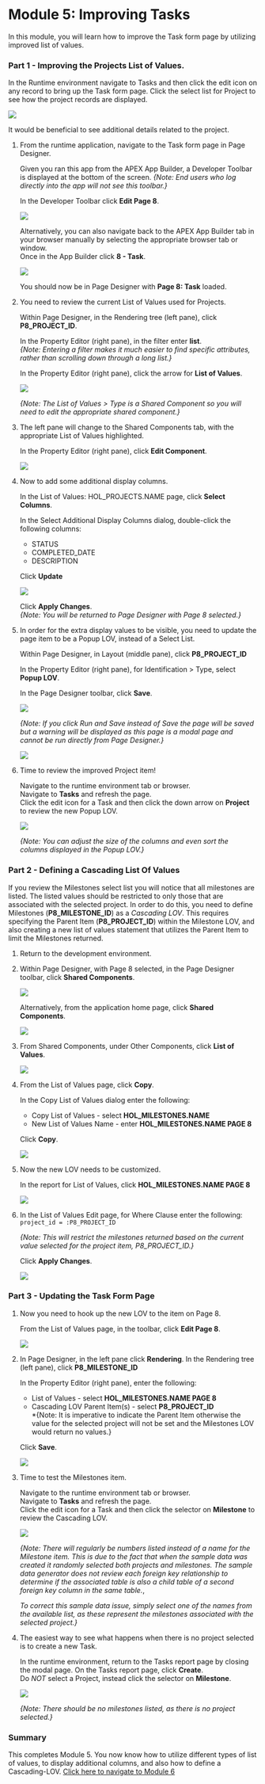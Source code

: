 # Module 5: Improving Tasks

In this module, you will learn how to improve the Task form page by utilizing improved list of values.

### **Part 1** - Improving the Projects List of Values.
In the Runtime environment navigate to Tasks and then click the edit icon on any record to bring up the Task form page. Click the select list for Project to see how the project records are displayed.

![](images/5/project-list.png)

It would be beneficial to see additional details related to the project.

1. From the runtime application, navigate to the Task form page in Page Designer.

    Given you ran this app from the APEX App Builder, a Developer Toolbar is displayed at the bottom of the screen. *{Note: End users who log directly into the app will not see this toolbar.}* 

    In the Developer Toolbar click **Edit Page 8**.

    ![](images/5/dev-toolbar.png)
    
    Alternatively, you can also navigate back to the APEX App Builder tab in your browser manually by selecting the appropriate browser tab or window.   
    Once in the App Builder click **8 - Task**.

    ![](images/5/alt-app-builder.png)
    
    You should now be in Page Designer with **Page 8: Task** loaded.
    

2. You need to review the current List of Values used for Projects.

    Within Page Designer, in the Rendering tree (left pane), click **P8\_PROJECT_ID**. 
    
    In the Property Editor (right pane), in the filter enter **list**.      
    *{Note: Entering a filter makes it much easier to find specific attributes, rather than scrolling down through a long list.}*
    
    In the Property Editor (right pane), click the arrow for **List of Values**.

    ![](images/5/go-lov.png)
    
    *{Note: The List of Values > Type is a _Shared Component_ so you will need to edit the appropriate shared component.}*
    
3. The left pane will change to the Shared Components tab, with the appropriate List of Values highlighted.
    
    In the Property Editor (right pane), click **Edit Component**. 

    ![](images/5/go-component.png)

4. Now to add some additional display columns.

    In the List of Values: HOL_PROJECTS.NAME page, click **Select Columns**.
    
    In the Select Additional Display Columns dialog, double-click the following columns:
    -   STATUS
    -   COMPLETED_DATE
    -   DESCRIPTION

    Click **Update**

    ![](images/5/add-columns.png)
    
    Click **Apply Changes**.    
    *{Note: You will be returned to Page Designer with Page 8 selected.}*

5. In order for the extra display values to be visible, you need to update the page item to be a Popup LOV, instead of a Select List.

    Within Page Designer, in Layout (middle pane), click **P8\_PROJECT_ID**
    
    In the Property Editor (right pane), for Identification > Type, select **Popup LOV**.
    
    In the Page Designer toolbar, click **Save**.

    ![](images/5/set-popup-lov.png)
    
    *{Note: If you click _Run and Save_ instead of _Save_ the page will be saved but a warning will be displayed as this page is a modal page and cannot be run directly from Page Designer.}*

    ![](images/5/run-save.png)

6. Time to review the improved Project item!

    Navigate to the runtime environment tab or browser.     
    Navigate to **Tasks** and refresh the page.     
    Click the edit icon for a Task and then click the down arrow on **Project** to review the new Popup LOV.

    ![](images/5/new-proj-lov.png)

    *{Note: You can adjust the size of the columns and even sort the columns displayed in the Popup LOV.}*
    
### **Part 2** - Defining a Cascading List Of Values
If you review the Milestones select list you will notice that all milestones are listed. The listed values should be restricted to only those that are associated with the selected project. In order to do this, you need to define Milestones (**P8\_MILESTONE_ID**) as a _Cascading LOV_. This requires specifying the Parent Item (**P8\_PROJECT_ID**) within the Milestone LOV, and also creating a new list of values statement that utilizes the Parent Item to limit the Milestones returned.

1. Return to the development environment.
2. Within Page Designer, with Page 8 selected, in the Page Designer toolbar, click **Shared Components**.

    ![](images/5/go-shared.png)
    
    Alternatively, from the application home page, click **Shared Components**.

    ![](images/5/alt-go-shared.png)
    
3. From Shared Components, under Other Components, click **List of Values**.

    ![](images/5/go-shared-lov.png)

4. From the List of Values page, click **Copy**.

    In the Copy List of Values dialog enter the following:
    - Copy List of Values - select **HOL_MILESTONES.NAME**
    - New List of Values Name - enter **HOL_MILESTONES.NAME PAGE 8**
    
    Click **Copy**.
 
    ![](images/5/copy-lov.png)

5. Now the new LOV needs to be customized.

    In the report for List of Values, click **HOL_MILESTONES.NAME PAGE 8**  
 
    ![](images/5/go-p8-lov.png)

6. In the List of Values Edit page, for Where Clause enter the following:
    ```project_id = :P8_PROJECT_ID```   
    
    *{Note: This will restrict the milestones returned based on the current value selected for the project item, _P8\_PROJECT\_ID_.}*
    
    Click **Apply Changes**.
    
    ![](images/5/set-p8-lov.png)    
    
### **Part 3** - Updating the Task Form Page
1. Now you need to hook up the new LOV to the item on Page 8.  

    From the List of Values page, in the toolbar, click **Edit Page 8**.

    ![](images/5/go-page8.png)

2. In Page Designer, in the left pane click **Rendering**.
    In the Rendering tree (left pane), click **P8\_MILESTONE_ID**
    
    In the Property Editor (right pane), enter the following:
    - List of Values - select **HOL_MILESTONES.NAME PAGE 8**
    - Cascading LOV Parent Item(s) - select **P8\_PROJECT_ID**  
    *{Note: It is imperative to indicate the Parent Item otherwise the value for the selected project will not be set and the Milestones LOV would return no values.}
    
    Click **Save**.

    ![](images/5/set-milestone-lov.png)

3. Time to test the Milestones item.


    Navigate to the runtime environment tab or browser.     
    Navigate to **Tasks** and refresh the page.     
    Click the edit icon for a Task and then click the selector on **Milestone** to review the Cascading LOV.

    ![](images/5/new-milestone-lov.png)    

    *{Note: There will regularly be numbers listed instead of a name for the Milestone item. This is due to the fact that when the sample data was created it randomly selected both projects and milestones. The sample data generator does not review each foreign key relationship to determine if the associated table is also a child table of a second foreign key column in the same table.*,
    
    *To correct this sample data issue, simply select one of the names from the available list, as these represent the milestones associated with the selected project.}*

4. The easiest way to see what happens when there is no project selected is to create a new Task.

    In the runtime environment, return to the Tasks report page by closing the modal page. 
    On the Tasks report page, click **Create**.     
    Do _NOT_ select a Project, instead click the selector on **Milestone**.

    ![](images/5/create-task.png)    

    *{Note: There should be no milestones listed, as there is no project selected.}*
    
### Summary

This completes Module 5. You now know how to utilize different types of list of values, to display additional columns, and also how to define a Cascading-LOV. [Click here to navigate to Module 6](6-improving-todos.md) 
